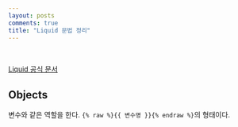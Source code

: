 ```yaml
---
layout: posts
comments: true
title: "Liquid 문법 정리"
---
```


<br>

[Liquid 공식 문서](https://shopify.github.io/liquid/)

## Objects
변수와 같은 역할을 한다. `{% raw %}{{ 변수명 }}{% endraw %}`의 형태이다.